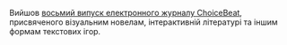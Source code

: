 Вийшов [восьмий випуск електронного журналу ChoiceBeat](https://willyelektrix.itch.io/choicebeat-issue-8), присвяченого візуальним новелам, інтерактивній літературі та іншим формам текстових ігор.
